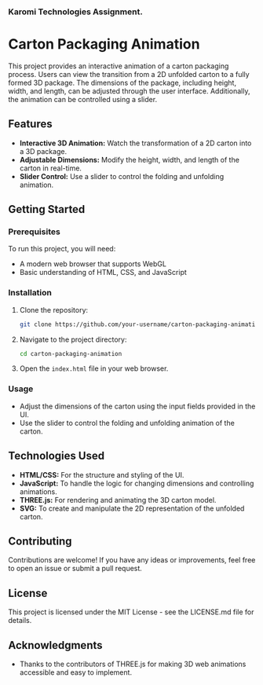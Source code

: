 ### Karomi Technologies Assignment.
# Carton Packaging Animation

This project provides an interactive animation of a carton packaging process. Users can view the transition from a 2D unfolded carton to a fully formed 3D package. The dimensions of the package, including height, width, and length, can be adjusted through the user interface. Additionally, the animation can be controlled using a slider.

## Features

- **Interactive 3D Animation:** Watch the transformation of a 2D carton into a 3D package.
- **Adjustable Dimensions:** Modify the height, width, and length of the carton in real-time.
- **Slider Control:** Use a slider to control the folding and unfolding animation.

## Getting Started

### Prerequisites

To run this project, you will need:

- A modern web browser that supports WebGL
- Basic understanding of HTML, CSS, and JavaScript

### Installation

1. Clone the repository:
    ```bash
    git clone https://github.com/your-username/carton-packaging-animation.git
    ```
2. Navigate to the project directory:
    ```bash
    cd carton-packaging-animation
    ```
3. Open the `index.html` file in your web browser.

### Usage

- Adjust the dimensions of the carton using the input fields provided in the UI.
- Use the slider to control the folding and unfolding animation of the carton.

## Technologies Used

- **HTML/CSS:** For the structure and styling of the UI.
- **JavaScript:** To handle the logic for changing dimensions and controlling animations.
- **THREE.js:** For rendering and animating the 3D carton model.
- **SVG:** To create and manipulate the 2D representation of the unfolded carton.

## Contributing

Contributions are welcome! If you have any ideas or improvements, feel free to open an issue or submit a pull request.

## License

This project is licensed under the MIT License - see the LICENSE.md file for details.

## Acknowledgments

- Thanks to the contributors of THREE.js for making 3D web animations accessible and easy to implement.
